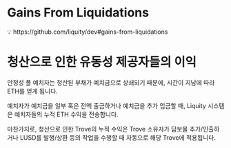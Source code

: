 # Gains From Liquidations

<aside>
💡 https://github.com/liquity/dev#gains-from-liquidations

</aside>

# 청산으로 인한 유동성 제공자들의 이익

안정성 풀 예치자는 청산된 부채가 예치금으로 상쇄되기 때문에, 시간이 지남에 따라 ETH를 얻게 됩니다. 

예치자가 예치금을 일부 혹은 전액 출금하거나 예치금을 추가 입금할 때, Liquity 시스템은 예치자들의 누적 ETH 수익을 전송합니다. 

마찬가지로, 청산으로 인한 Trove의 누적 수익은 Trove 소유자가 담보물 추가/인출하거나 LUSD를 발행/상환 등의 작업을 수행할 때 자동으로 해당 Trove에 적용됩니다.
